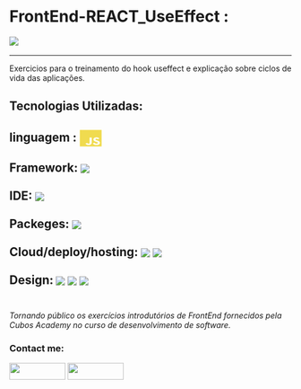 # FrontEnd-REACT_UseEffect :

  <img height="250px" src="https://media-exp1.licdn.com/dms/image/C4E16AQHipPThoAbI7Q/profile-displaybackgroundimage-shrink_200_800/0/1660535984093?e=1668038400&v=beta&t=GwIiIeFOO__T8WxEeMt3nHIDhOlH61w5XiFT1Cx1W38"/>
  
  ---
<div>
<div><p1> 

Exercicios para o treinamento do  hook useffect e  explicação sobre ciclos de vida  das aplicações.

##                                                                      Tecnologias Utilizadas:
linguagem : <img align="center" alt="Js" height="30" width="40" src="https://raw.githubusercontent.com/devicons/devicon/master/icons/javascript/javascript-plain.svg"><br><br>
Framework:  <img align="center" src="https://img.shields.io/badge/Node.js-339933?style=for-the-badge&logo=nodedotjs&logoColor=white"><br><br>
IDE: <img align="center" src="https://img.shields.io/badge/VSCode-0078D4?style=for-the-badge&logo=visual%20studio%20code&logoColor=white"><br><br> 
Packeges: <img align="center" src="https://img.shields.io/badge/npm-CB3837?style=for-the-badge&logo=npm&logoColor=white"><br><br>
Cloud/deploy/hosting: <img align="center" src="https://img.shields.io/badge/Heroku-430098?style=for-the-badge&logo=heroku&logoColor=white"> <img align ="center" src="https://img.shields.io/badge/Vercel-000000?style=for-the-badge&logo=vercel&logoColor=white"><br>
<br>
Design: 
<img align="center" src="https://img.shields.io/badge/Material%20UI-007FFF?style=for-the-badge&logo=mui&logoColor=white">
<img align="center" src="https://img.shields.io/badge/material%20design-757575?style=for-the-badge&logo=material%20design&logoColor=white">
<img align ="center" src="https://img.shields.io/badge/React-20232A?style=for-the-badge&logo=react&logoColor=61DAFB"><br>
<br>
---

_Tornando público os exercícios introdutórios de FrontEnd fornecidos pela Cubos Academy no curso de desenvolvimento de software._

<h3 align="left">Contact me:</h3>
<p align="left">
<a href="https://www.linkedin.com/in/vitor-a-monteiro/" target="blank"><img align="center" src="https://img.shields.io/badge/LinkedIn-0077B5?style=for-the-badge&logo=linkedin&logoColor=white" height="30" width="100" /></a>
<a href = "mailto:primitivo.3131@gmail.com"><img align="center" src="https://img.shields.io/badge/-Gmail-%23333?style=for-the-badge&logo=gmail&logoColor=white" target="_blank" height="30" width="100" /></a>



